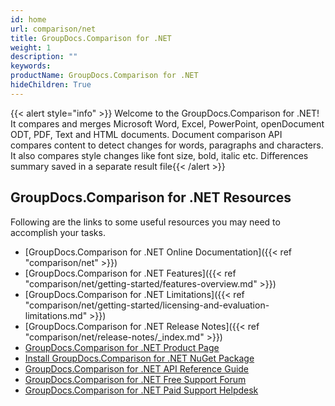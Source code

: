 ```yaml
---
id: home
url: comparison/net
title: GroupDocs.Comparison for .NET
weight: 1
description: ""
keywords: 
productName: GroupDocs.Comparison for .NET
hideChildren: True
---
```

{{< alert style="info" >}} Welcome to the GroupDocs.Comparison for .NET! It compares and merges Microsoft Word, Excel, PowerPoint, openDocument ODT, PDF, Text and HTML documents. Document comparison API compares content to detect changes for words, paragraphs and characters. It also compares style changes like font size, bold, italic etc. Differences summary saved in a separate result file{{< /alert >}}

## GroupDocs.Comparison for .NET Resources

Following are the links to some useful resources you may need to accomplish your tasks.

*   [GroupDocs.Comparison for .NET Online Documentation]({{< ref "comparison/net" >}})
*   [GroupDocs.Comparison for .NET Features]({{< ref "comparison/net/getting-started/features-overview.md" >}})
*   [GroupDocs.Comparison for .NET Limitations]({{< ref "comparison/net/getting-started/licensing-and-evaluation-limitations.md" >}})
*   [GroupDocs.Comparison for .NET Release Notes]({{< ref "comparison/net/release-notes/_index.md" >}})
*   [GroupDocs.Comparison for .NET Product Page](https://products.groupdocs.com/comparison/net)
*   [Install GroupDocs.Comparison for .NET NuGet Package](https://www.nuget.org/packages/GroupDocs.Comparison/)
*   [GroupDocs.Comparison for .NET API Reference Guide](https://apireference.groupdocs.com/net/comparison)
*   [GroupDocs.Comparison for .NET Free Support Forum](https://forum.groupdocs.com/c/comparison)
*   [GroupDocs.Comparison for .NET Paid Support Helpdesk](https://helpdesk.groupdocs.com/)
